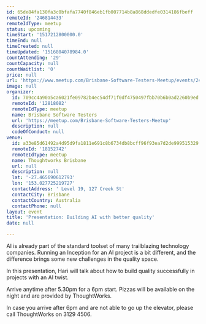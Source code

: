 ```yaml
---
id: 65de84fa130fa3c0bfafa7740f846eb1fb007714b8a868ddedfe0314186fbeff
remoteId: '246814433'
remoteIdType: meetup
status: upcoming
timeStart: '1517212800000.0'
timeEnd: null
timeCreated: null
timeUpdated: '1516804078984.0'
countAttending: '29'
countCapacity: null
countWaitlist: '0'
price: null
url: 'https://www.meetup.com/Brisbane-Software-Testers-Meetup/events/246814433/'
image: null
organizer:
  id: 709cc4a90a5ca6021fe09782b4ec54df71f0df4750497fbb70b6b0ad2260b9ed
  remoteId: '12818082'
  remoteIdType: meetup
  name: Brisbane Software Testers
  url: 'https://meetup.com/Brisbane-Software-Testers-Meetup'
  description: null
  codeOfConduct: null
venue:
  id: a33e85d61492a4d95d9fa1811e691c8b6734db8bcff96f93ea7d2de999515329
  remoteId: '18152742'
  remoteIdType: meetup
  name: Thoughtworks Brisbane
  url: null
  description: null
  lat: '-27.465690612793'
  lon: '153.027725219727'
  contactAddress: ' Level 19, 127 Creek St'
  contactCity: Brisbane
  contactCountry: Australia
  contactPhone: null
layout: event
title: 'Presentation: Building AI with better quality'
date: null

---
```

<p>AI is already part of the standard toolset of many trailblazing technology companies. Running an Inception for an AI project is a bit different, and the difference brings some new challenges in the quality space.</p> <p>In this presentation, Hari will talk about how to build quality successfully in projects with an AI twist.</p> <p>Arrive anytime after 5.30pm for a 6pm start. Pizzas will be available on the night and are provided by ThoughtWorks.</p> <p>In case you arrive after 6pm and are not able to go up the elevator, please call ThoughtWorks on 3129 4506.</p> 
